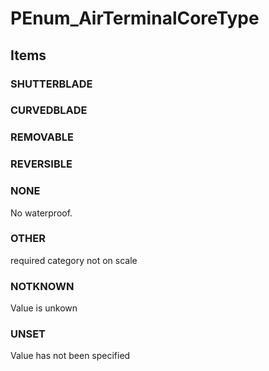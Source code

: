 # PEnum_AirTerminalCoreType

## Items

### SHUTTERBLADE


### CURVEDBLADE


### REMOVABLE


### REVERSIBLE


### NONE
No waterproof.

### OTHER
required category not on scale

### NOTKNOWN
Value is unkown

### UNSET
Value has not been specified
